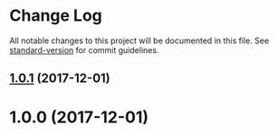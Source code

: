 # Change Log

All notable changes to this project will be documented in this file. See [standard-version](https://github.com/conventional-changelog/standard-version) for commit guidelines.

<a name="1.0.1"></a>
## [1.0.1](https://github.com/wbhob/is-constructor/compare/v2.0.1...v1.0.1) (2017-12-01)

<a name="1.0.0"></a>
# 1.0.0 (2017-12-01)

